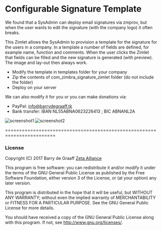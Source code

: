 # Configurable Signature Template
 
We found that a SysAdmin can deploy email signatures via zmprov, but when the user wants to edit the signature (with the company logo) it often breaks.
 
This Zimlet allows the SysAdmin to provision a template for the signature for the users in a company. In a template a number of fields are defined, for example name, function and comments. When the user clicks the Zimlet that fields can be filled and the new signature is generated (with preview). The image and lay-out then always work.

- Modify the template in templates folder for your company
- Zip the contents of com_zimbra_signature_zimlet folder (do not include the folder)
- Deploy on your server

We can also modify it for you or you can make donations via:
- PayPal: info@barrydegraaff.tk
- Bank transfer: IBAN NL55ABNA0623226413 ; BIC ABNANL2A

![screenshot1](https://raw.githubusercontent.com/Zimbra-Community/signature-template/master/images/screen1.png)
![screenshot2](https://raw.githubusercontent.com/Zimbra-Community/signature-template/master/images/screen2.png)

========================================================================

### License

Copyright (C) 2017  Barry de Graaff [Zeta Alliance](http://www.zetalliance.org/)

This program is free software: you can redistribute it and/or modify
it under the terms of the GNU General Public License as published by
the Free Software Foundation, either version 3 of the License, or
(at your option) any later version.

This program is distributed in the hope that it will be useful,
but WITHOUT ANY WARRANTY; without even the implied warranty of
MERCHANTABILITY or FITNESS FOR A PARTICULAR PURPOSE.  See the
GNU General Public License for more details.

You should have received a copy of the GNU General Public License
along with this program.  If not, see http://www.gnu.org/licenses/.
